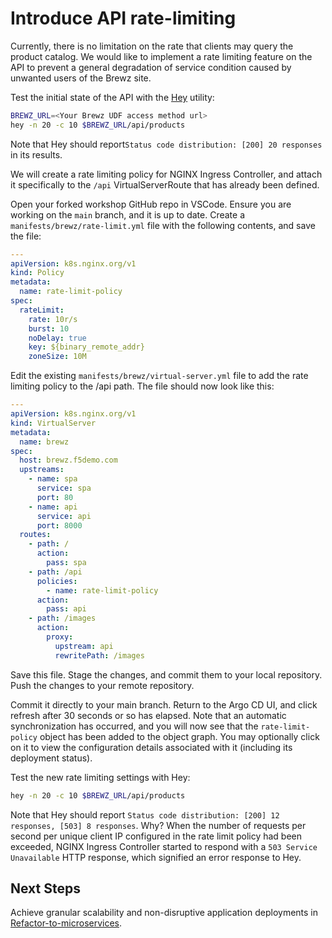 # Introduce API rate-limiting

Currently, there is no limitation on the rate that clients may query the product catalog. We would like to implement a rate limiting feature on the API to prevent a general degradation of service condition caused by unwanted users of the Brewz site.

Test the initial state of the API with the [Hey](https://github.com/rakyll/hey) utility:

```bash
BREWZ_URL=<Your Brewz UDF access method url>
hey -n 20 -c 10 $BREWZ_URL/api/products
```

Note that Hey should report`Status code distribution: [200] 20 responses` in its results.

We will create a rate limiting policy for NGINX Ingress Controller, and attach it specifically to the `/api` VirtualServerRoute that has already been defined.

Open your forked workshop GitHub repo in VSCode. Ensure you are working on the `main` branch, and it is up to date. Create a `manifests/brewz/rate-limit.yml` file with the following contents, and save the file:

```yaml
---
apiVersion: k8s.nginx.org/v1
kind: Policy
metadata:
  name: rate-limit-policy
spec:
  rateLimit:
    rate: 10r/s
    burst: 10
    noDelay: true
    key: ${binary_remote_addr}
    zoneSize: 10M
```

Edit the existing `manifests/brewz/virtual-server.yml` file to add the rate limiting policy to the /api path. The file should now look like this:

```yaml
---
apiVersion: k8s.nginx.org/v1
kind: VirtualServer
metadata:
  name: brewz
spec:
  host: brewz.f5demo.com
  upstreams:
    - name: spa
      service: spa
      port: 80
    - name: api
      service: api
      port: 8000
  routes:
    - path: /
      action:
        pass: spa
    - path: /api
      policies:
        - name: rate-limit-policy
      action:
        pass: api
    - path: /images
      action:
        proxy:
          upstream: api
          rewritePath: /images
```

Save this file. Stage the changes, and commit them to your local repository. Push the changes to your remote repository.

Commit it directly to your main branch. Return to the Argo CD UI, and click refresh after 30 seconds or so has elapsed. Note that an automatic synchronization has occurred, and you will now see that the `rate-limit-policy` object has been added to the object graph. You may optionally click on it to view the configuration details associated with it (including its deployment status).

Test the new rate limiting settings with Hey:

```bash
hey -n 20 -c 10 $BREWZ_URL/api/products
```

Note that Hey should report `Status code distribution: [200] 12 responses, [503] 8 responses`. Why? When the number of requests per second per unique client IP configured in the rate limit policy had been exceeded, NGINX Ingress Controller started to respond with a `503 Service Unavailable` HTTP response, which signified an error response to Hey.

## Next Steps
Achieve granular scalability and non-disruptive application deployments in [Refactor-to-microservices](refactor.md).
